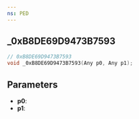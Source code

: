 ```yaml
---
ns: PED
---
```

## _0xB8DE69D9473B7593

```c
// 0xB8DE69D9473B7593
void _0xB8DE69D9473B7593(Any p0, Any p1);
```

## Parameters
* **p0**:
* **p1**:
